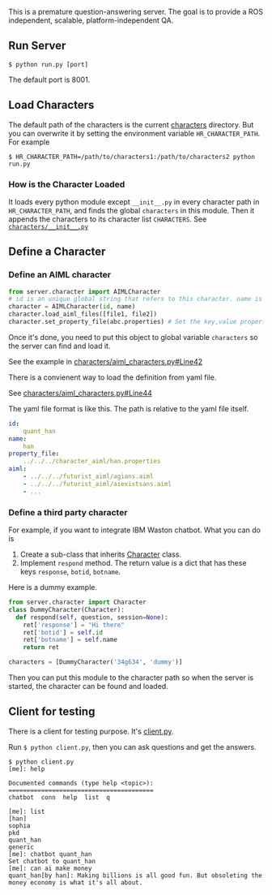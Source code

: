 This is a premature question-answering server. The goal is to provide a ROS independent, scalable, platform-independent QA. 

## Run Server
`$ python run.py [port]`

The default port is 8001.

## Load Characters
The default path of the characters is the current [characters](https://github.com/hansonrobotics/public_ws/tree/master/src/chatbot/src/server/characters) directory. 
But you can overwrite it by setting the environment variable `HR_CHARACTER_PATH`. For example

`$ HR_CHARACTER_PATH=/path/to/characters1:/path/to/characters2 python run.py`

### How is the Character Loaded
It loads every python module except `__init__.py` in every character path in `HR_CHARACTER_PATH`, and finds the global `characters` in this module. 
Then it appends the characters to its character list `CHARACTERS`. See [`characters/__init__.py`](https://github.com/hansonrobotics/public_ws/blob/master/src/chatbot/src/server/characters/__init__.py)

## Define a Character
### Define an AIML character

```python
from server.character import AIMLCharacter
# id is an unique global string that refers to this character. name is the character name.
character = AIMLCharacter(id, name) 
character.load_aiml_files([file1, file2])  
character.set_property_file(abc.properties) # Set the key,value properties.
```

Once it's done, you need to put this object to global variable `characters` so the server can find and load it. 

See the example in [characters/aiml_characters.py#Line42](https://github.com/hansonrobotics/public_ws/blob/master/src/chatbot/src/server/characters/aiml_characters.py#L42)

There is a convienent way to load the definition from yaml file. 

See [characters/aiml_characters.py#Line44](https://github.com/hansonrobotics/public_ws/blob/master/src/chatbot/src/server/characters/aiml_characters.py#L44)

The yaml file format is like this. The path is relative to the yaml file itself. 
```yaml
id:                                                                             
    quant_han
name:                                                                           
    han
property_file:
    ../../../character_aiml/han.properties
aiml:
    - ../../../futurist_aiml/agians.aiml
    - ../../../futurist_aiml/aiexistsans.aiml
    - ...
```
### Define a third party character
For example, if you want to integrate IBM Waston chatbot. What you can do is 

1. Create a sub-class that inherits [Character](https://github.com/hansonrobotics/public_ws/blob/master/src/chatbot/src/server/character.py#L7) class.
2. Implement `respond` method. The return value is a dict that has these keys `response`, `botid`, `botname`. 

Here is a dummy example.
```python
from server.character import Character
class DummyCharacter(Character):
  def respond(self, question, session=None):
    ret['response'] = "Hi there"
    ret['botid'] = self.id
    ret['botname'] = self.name
    return ret

characters = [DummyCharacter('34g634', 'dummy')]
```
Then you can put this module to the character path so when the server is started, the character can be found and loaded. 

## Client for testing
There is a client for testing purpose. It's [client.py](https://github.com/hansonrobotics/public_ws/blob/master/src/chatbot/src/server/client.py). 

Run `$ python client.py`, then you can ask questions and get the answers. 

```
$ python client.py
[me]: help

Documented commands (type help <topic>):
========================================
chatbot  conn  help  list  q

[me]: list
[han]
sophia
pkd
quant_han
generic
[me]: chatbot quant_han
Set chatbot to quant_han
[me]: can ai make money
quant_han[by han]: Making billions is all good fun. But obsoleting the money economy is what it's all about.
```







